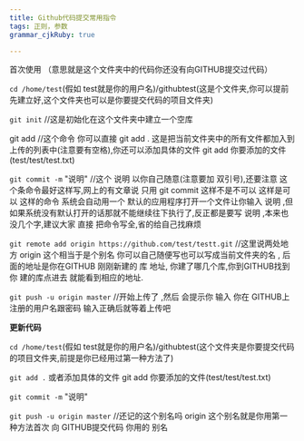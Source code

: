 ```yaml
---
title: Github代码提交常用指令
tags: 正则，参数
grammar_cjkRuby: true

---
```

首次使用 （意思就是这个文件夹中的代码你还没有向GITHUB提交过代码）

`cd /home/test`(假如 test就是你的用户名)/githubtest(这是个文件夹,你可以提前先建立好,这个文件夹也可以是你要提交代码的项目文件夹)

`git init` //这是初始化在这个文件夹中建立一个空库

git add  //这个命令 你可以直接  git add . 这是把当前文件夹中的所有文件都加入到上传的列表中(注意要有空格),你还可以添加具体的文件 git add 你要添加的文件(test/test/test.txt)

`git commit -m` "说明"   //这个 说明 以你自己随意(注意要加 双引号),还要注意 这个条命令最好这样写,网上的有文章说 只用 git commit 这样不是不可以 这样是可以   这样的命令 系统会自动用一个 默认的应用程序打开一个文件让你输入  说明   ,但如果系统没有默认打开的话那就不能继续往下执行了,反正都是要写 说明  ,本来也没几个字,建议大家 直接 把命令写全,省的给自己找麻烦

`git remote add origin https://github.com/test/testt.git`  //这里说两处地方  origin 这个相当于是个别名  你可以自己随便写也可以写成当前文件夹的名 , 后面的地址是你在GITHUB 刚刚新建的 库 地址, 你建了哪几个库,你到GITHUB找到 你 建的库点进去 就能看到相应的地址.

`git push -u origin master`    //开始上传了  ,然后 会提示你 输入 你在 GITHUB上注册的用户名跟密码 输入正确后就等着上传吧

**更新代码**

`cd /home/test`(假如 test就是你的用户名)/githubtest(这个文件夹是你要提交代码的项目文件夹,前提是你已经用过第一种方法了)

 `git add .`     或者添加具体的文件 git add 你要添加的文件(test/test/test.txt)

`git commit -m` "说明"

`git push -u origin master`     //还记的这个别名吗  origin  这个别名就是你用第一种方法首次 向 GITHUB提交代码 你用的 别名